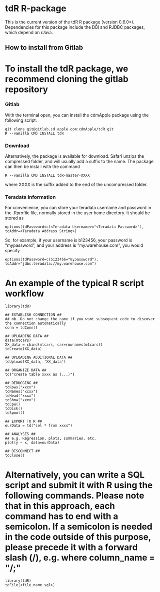 # tdR R-package

This is the current version of the tdR R package (version 0.6.0\*). Dependencies for this package include the DBI and RJDBC packages, which depend on rJava.

## How to install from Gitlab ##

To install the tdR package, we recommend cloning the gitlab repository
=======

### Gitlab
With the terminal open, you can install the cdmApple package using the following script.

```shell
git clone git@gitlab.sd.apple.com:cdmApple/tdR.git
R --vanilla CMD INSTALL tdR
```

### Download
Alternatively, the package is available for download. Safari unzips the compressed folder, and will usually add a suffix to the name. The package can then be install with the command

```shell
R --vanilla CMD INSTALL tdR-master-XXXX
```

where XXXX is the suffix added to the end of the uncompressed folder.

### Teradata information
For convenience, you can store your teradata username and password in the .Rprofile file, normally stored in the user home directory. It should be stored as

```shell
options(tdPassword=c(<Teradata Username>="<Teradata Password>"), tdAddr=<Teradata Address String>)
```
So, for example, if your username is b123456, your password is "mypassword", and your address is "my.warehouse.com", you would specify 
```shell
options(tdPassword=c(b123456="mypassword"), tdAddr="jdbc:teradata://my.warehouse.com")
```

An example of the typical R script workflow
=======
```
library(tdR)

## ESTABLISH CONNECTION ##
## nb. Do not change the name if you want subsequent code to discover the connection automatically
conn = tdConn()

## UPLOADING DATA ##
data(mtcars)
XX_data = cbind(mtcars, car=rownames(mtcars)) 
tdCreate(XX_data)

## UPLOADING ADDITIONAL DATA ##
tdUpload(XX_data, 'XX_data')

## ORGANIZE DATA ##
td("create table xxxx as (...)")

## DEBUGGING ##
tdRows("xxxx")
tdNames("xxxx")
tdHead("xxxx")
tdShow("xxxx")
tdCpu()
tdDisk()
tdSpool()

## EXPORT TO R ##
ourData = td("sel * from xxxx")

## ANALYSES ##
## e.g. Regression, plots, summaries, etc.
plot(y ~ x, data=ourData)

## DISCONNECT ##
tdClose()
```

Alternatively, you can write a SQL script and submit it with R using the following commands. Please note that in this approach, each command has to end with a semicolon. If a semicolon is needed in the code outside of this purpose, please precede it with a forward slash (/), e.g. where column_name = "/;"
=======

```
library(tdR)
tdFile(<file_name.sql>)
```


